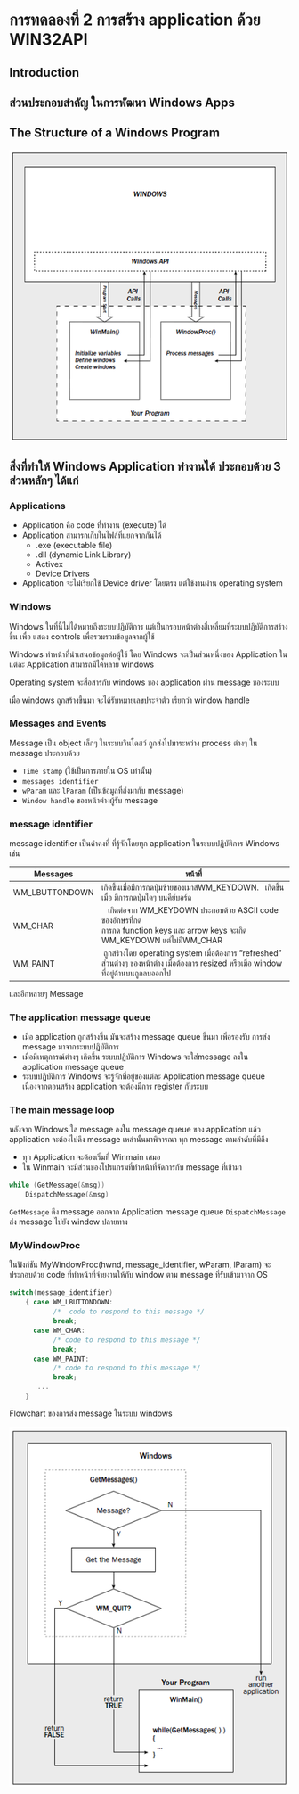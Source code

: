 # การทดลองที่ 2 การสร้าง application ด้วย WIN32API

## Introduction

## ส่วนประกอบสำคัญ ในการพัฒนา Windows Apps

## The Structure of a Windows Program

![Picture1.png](Picture1.png)

## สิ่งที่ทำให้ Windows Application ทำงานได้ ประกอบด้วย 3 ส่วนหลักๆ ได้แก่

### Applications

- Application คือ code ที่ทำงาน (execute) ได้
- Application สามารถเก็บในไฟล์ที่แยกจากกันได้
    - .exe (executable file)
    - .dll (dynamic Link Library)
    - Activex
    - Device Drivers
- Application จะไม่เรียกใช้ Device driver โดยตรง  แต่ใช้งานผ่าน operating system

### Windows

Windows ในที่นี้ไม่ได้หมายถึงระบบปฏิบัติการ แต่เป็นกรอบหน้าต่างสี่เหลี่ยมที่ระบบปฏิบัติการสร้างขึ้น เพื่อ
แสดง controls เพื่อรวมรวมข้อมูลจากผู้ใช้

Windows ทำหน้าที่นำเสนอข้อมูลต่อผู้ใช้ โดย Windows จะเป็นส่วนหนึ่งของ Application ในแต่ละ Application สามารถมีได้หลาย windows

Operating system จะสื่อสารกับ windows ของ application ผ่าน message ของระบบ

เมื่อ windows ถูกสร้างขึ้นมา จะได้รับหมายเลขประจำตัว เรียกว่า window handle

### Messages and Events

Message เป็น object เล็กๆ ในระบบวินโดสว์ ถูกส่งไปมาระหว่าง process ต่างๆ ใน message ประกอบด้วย
- ```Time stamp``` (ใช้เป็นการภายใน OS เท่านั้น)
- ```messages identifier```
- ```wParam```   และ  ```lParam```  (เป็นข้อมูลที่ส่งมากับ message)
- ```Window handle``` ของหน้าต่างผู้รับ message

### message identifier

message identifier เป็นค่าคงที่ ที่รู้จักโดยทุก application ในระบบปฏิบัติการ Windows เช่น

|Messages|หน้าที่|
|--|--|
|WM_LBUTTONDOWN| เกิดขึ้นเมื่อมีการกดปุ่มซ้ายของเมาส์WM_KEYDOWN.   เกิดขึ้นเมื่อ มีการกดปุ่มใดๆ บนคีย์บอร์ด|
|WM_CHAR|    เกิดต่อจาก WM_KEYDOWN ประกอบด้วย  ASCII code ของอักษรที่กด <br>การกด function keys  และ arrow keys จะเกิด WM_KEYDOWN แต่ไม่มีWM_CHAR | 
|WM_PAINT| ถูกสร้างโดย operating system เมื่อต้องการ “refreshed” ส่วนต่างๆ ของหน้าต่าง  เมื่อต้องการ resized หรือเมื่อ window ที่อยู่ด้านบนถูกลบออกไป|

และอีกหลายๆ Message

### The application message queue

- เมื่อ application ถูกสร้างขึ้น มันจะสร้าง message queue ขึ้นมา เพื่อรองรับ การส่ง message มาจากระบบปฏิบัติการ
- เมื่อมีเหตุการณ์ต่างๆ เกิดขึ้น ระบบปฏิบัติการ  Windows จะใส่message  ลงใน application message queue 
- ระบบปฏิบัติการ  Windows จะรู้จักที่อยู่ของแต่ละ Application message queue เนื่องจากตอนสร้าง application จะต้องมีการ register กับระบบ

### The main message loop

หลังจาก Windows ใส่ message ลงใน message queue ของ application แล้ว application จะต้องไปดึง message เหล่านั้นมาพิจารณา ทุก message ตามลำดับที่มีถึง
- ทุก Application จะต้องเริ่มที่ Winmain เสมอ
- ใน Winmain จะมีส่วนของโปรแกรมที่ทำหน้าที่จัดการกับ message ที่เข้ามา

``` C++
while (GetMessage(&msg))
    DispatchMessage(&msg)
```

```GetMessage``` ดึง message ออกจาก Application message queue
```DispatchMessage``` ส่ง message ไปยัง window ปลายทาง

### MyWindowProc

ในฟังก์ชัน MyWindowProc(hwnd, message_identifier, wParam, lParam) จะประกอบด้วย code ที่ทำหน้าที่จ่ายงานให้กับ window ตาม message ที่รับเข้ามาจาก OS

``` C++
switch(message_identifier)
    { case WM_LBUTTONDOWN:
           /*  code to respond to this message */
           break;
      case WM_CHAR:
           /* code to respond to this message */
           break;
      case WM_PAINT:
           /* code to respond to this message */
           break;
       ...
    }
```

Flowchart ของการส่ง message ในระบบ windows

![Picture2.png](Picture2.png)

